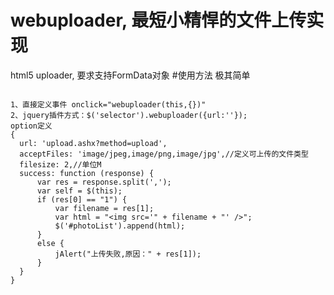 # webuploader, 最短小精悍的文件上传实现
html5 uploader, 要求支持FormData对象
#使用方法
极其简单
<pre><code>
1、直接定义事件 onclick="webuploader(this,{})"
2、jquery插件方式：$('selector').webuploader({url:''});
option定义
{
  url: 'upload.ashx?method=upload',
  acceptFiles: 'image/jpeg,image/png,image/jpg',//定义可上传的文件类型
  filesize: 2,//单位M
  success: function (response) {
      var res = response.split(',');
      var self = $(this);
      if (res[0] == "1") {
          var filename = res[1];
          var html = "&lt;img src='" + filename + "' /&gt;";
          $('#photoList').append(html);
      }
      else {
          jAlert("上传失败,原因：" + res[1]);
      }
  }
}
</code></prev>
